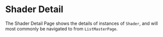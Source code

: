 # Shader Detail

The Shader Detail Page shows the details of instances of `Shader`, and will most commonly be navigated to from `ListMasterPage`.
